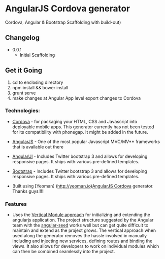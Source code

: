 # AngularJS Cordova generator

Cordova, Angular & Bootstrap Scaffolding with build-out)


## Changelog

* 0.0.1
    * Initial Scaffolding




## Get it Going

1. cd to enclosing directory
2. npm install && bower install
3. grunt serve
4. make changes at Angular App level export changes to Cordova

### Technologies:

* [Cordova](http://phonegap.com) - for packaging your HTML, CSS and Javascript into deployable mobile apps.
This generator currently has not been tested for its compatibility with phonegap. It might be added in the future.

* [AngularJS](http://angularjs.org) - One of the most popular Javascript MVC/MV** frameworks that is available out there

* [AngularUI](http://angular-ui.github.io/) - Includes Twitter bootstrap 3 and allows for developing responsive pages. It ships with various pre-defined templates.

* [Bootstrap](http://angular-ui.github.io/) - Includes Twitter bootstrap 3 and allows for developing responsive pages. It ships with various pre-defined templates.

* Built using [Yeoman] (http://yeoman.io)[AngularJS Cordova](https://www.npmjs.com/package/generator-angularjs-cordova) generator. Thanks guys!!!!

### Features

* Uses the [Vertical Module approach](http://meanjs.org/docs.html#angularjs-modules) for initializing and extending the angularjs application.
The project structure suggested by the Angular team with the [angular-seed](https://github.com/angular/angular-seed) works well but can get quite difficult to maintain and extend as the project grows. The vertical approach when used along the generator removes the hassle involved in manually including and injecting new services, defining routes and binding the views. It also allows for developers to work on individual modules which can then be combined seamlessly into the project.